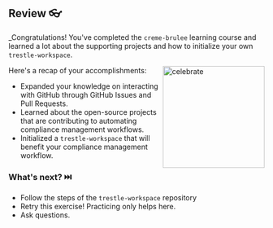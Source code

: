 ## Review 👓

_Congratulations! You've completed the `creme-brulee` learning course and learned a lot about the supporting projects and how to initialize your own `trestle-workspace`.

<img src="https://octodex.github.com/images/jetpacktocat.png" alt="celebrate" width=200 align=right>

Here's a recap of your accomplishments:

- Expanded your knowledge on interacting with GitHub through GitHub Issues and Pull Requests.
- Learned about the open-source projects that are contributing to automating compliance management workflows.
- Initialized a `trestle-workspace` that will benefit your compliance management workflow.

### What's next? ⏭️

- Follow the steps of the `trestle-workspace` repository 
- Retry this exercise! Practicing only helps here.
- Ask questions. 
